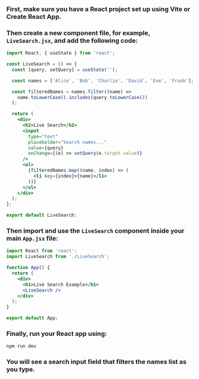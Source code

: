 ### First, make sure you have a React project set up using Vite or Create React App.  
### Then create a new component file, for example, `LiveSearch.jsx`, and add the following code:

```jsx
import React, { useState } from 'react';

const LiveSearch = () => {
  const [query, setQuery] = useState('');

  const names = ['Alice', 'Bob', 'Charlie', 'David', 'Eve', 'Frank'];

  const filteredNames = names.filter((name) =>
    name.toLowerCase().includes(query.toLowerCase())
  );

  return (
    <div>
      <h2>Live Search</h2>
      <input
        type="text"
        placeholder="Search names..."
        value={query}
        onChange={(e) => setQuery(e.target.value)}
      />
      <ul>
        {filteredNames.map((name, index) => (
          <li key={index}>{name}</li>
        ))}
      </ul>
    </div>
  );
};

export default LiveSearch;
```

### Then import and use the `LiveSearch` component inside your main `App.jsx` file:

```jsx
import React from 'react';
import LiveSearch from './LiveSearch';

function App() {
  return (
    <div>
      <h1>Live Search Example</h1>
      <LiveSearch />
    </div>
  );
}

export default App;
```

### Finally, run your React app using:

```bash
npm run dev
```

### You will see a search input field that filters the names list as you type.
